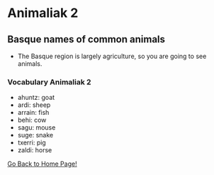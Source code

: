 # ​Animaliak 2
## Basque names of common animals
*   The Basque region is largely agriculture, so you are going to see animals.

### Vocabulary Animaliak 2
* ahuntz: goat
* ardi: sheep
* arrain: fish
* behi: cow
* sagu: mouse
* suge: snake
* txerri: pig
* zaldi: horse

[ Go Back to Home Page!](..)
